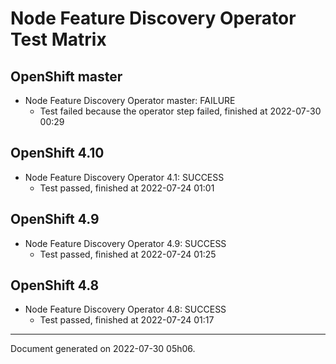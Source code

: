 
Node Feature Discovery Operator Test Matrix
===========================================

OpenShift master
----------------



* Node Feature Discovery Operator master: FAILURE
  - Test failed because the operator step failed, finished at 2022-07-30 00:29






OpenShift 4.10
--------------



* Node Feature Discovery Operator 4.1: SUCCESS
  - Test passed, finished at 2022-07-24 01:01






OpenShift 4.9
-------------



* Node Feature Discovery Operator 4.9: SUCCESS
  - Test passed, finished at 2022-07-24 01:25






OpenShift 4.8
-------------



* Node Feature Discovery Operator 4.8: SUCCESS
  - Test passed, finished at 2022-07-24 01:17






---
Document generated on 2022-07-30 05h06.
